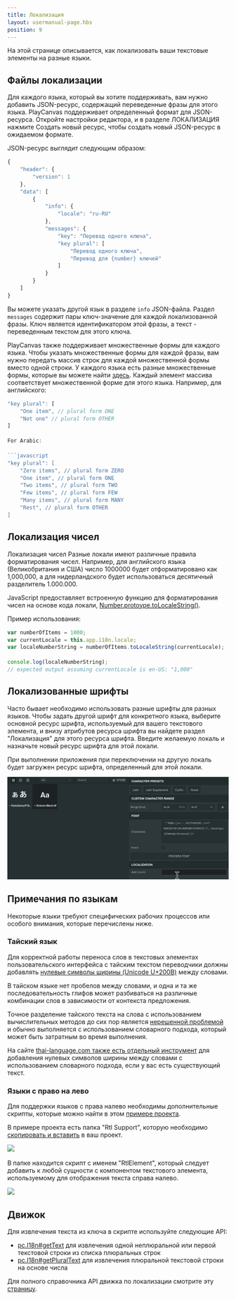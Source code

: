 ```yaml
---
title: Локализация
layout: usermanual-page.hbs
position: 9
---
```


На этой странице описывается, как локализовать ваши текстовые элементы на разные языки.

## Файлы локализации

Для каждого языка, который вы хотите поддерживать, вам нужно добавить JSON-ресурс, содержащий переведенные фразы для этого языка. PlayCanvas поддерживает определенный формат для JSON-ресурса. Откройте настройки редактора, и в разделе ЛОКАЛИЗАЦИЯ нажмите Создать новый ресурс, чтобы создать новый JSON-ресурс в ожидаемом формате.

JSON-ресурс выглядит следующим образом:

```javascript
{
    "header": {
        "version": 1
    },
    "data": [
        {
            "info": {
                "locale": "ru-RU"
            },
            "messages": {
                "key": "Перевод одного ключа",
                "key plural": [
                    "Перевод одного ключа",
                    "Перевод для {number} ключей"
                ]
            }
        }
    ]
}
```

Вы можете указать другой язык в разделе `info` JSON-файла. Раздел `messages` содержит пары ключ-значение для каждой локализованной фразы. Ключ является идентификатором этой фразы, а текст - переведенным текстом для этого ключа.

PlayCanvas также поддерживает множественные формы для каждого языка. Чтобы указать множественные формы для каждой фразы, вам нужно передать массив строк для каждой множественной формы вместо одной строки. У каждого языка есть разные множественные формы, которые вы можете найти [здесь][1]. Каждый элемент массива соответствует множественной форме для этого языка. Например, для английского:

```javascript
"key plural": [
    "One item", // plural form ONE
    "Not one" // plural form OTHER
]

For Arabic:

```javascript
"key plural": [
    "Zero items", // plural form ZERO
    "One item", // plural form ONE
    "Two items", // plural form TWO
    "Few items", // plural form FEW
    "Many items", // plural form MANY
    "Rest", // plural form OTHER
]
```

## Локализация чисел

Локализация чисел
Разные локали имеют различные правила форматирования чисел. Например, для английского языка (Великобритания и США) число 1000000 будет отформатировано как 1,000,000, а для нидерландского будет использоваться десятичный разделитель 1.000.000.

JavaScript предоставляет встроенную функцию для форматирования чисел на основе кода локали, [Number.protoype.toLocaleString()][5].

Пример использования:

```javascript
var numberOfItems = 1000;
var currentLocale = this.app.i18n.locale;
var localeNumberString = numberOfItems.toLocaleString(currentLocale);

console.log(localeNumberString);
// expected output assuming currentLocale is en-US: "1,000"
```

## Локализованные шрифты

Часто бывает необходимо использовать разные шрифты для разных языков. Чтобы задать другой шрифт для конкретного языка, выберите основной ресурс шрифта, используемый для вашего текстового элемента, и внизу атрибутов ресурса шрифта вы найдете раздел "Локализация" для этого ресурса шрифта. Введите желаемую локаль и назначьте новый ресурс шрифта для этой локали.

При выполнении приложения при переключении на другую локаль будет загружен ресурс шрифта, определенный для этой локали.

![Localized Fonts Inspector][9]

## Примечания по языкам

Некоторые языки требуют специфических рабочих процессов или особого внимания, которые перечислены ниже.

### Тайский язык

Для корректной работы переноса слов в текстовых элементах пользовательского интерфейса с тайским текстом переводчики должны добавлять [нулевые символы ширины (Unicode U+200B)][7] между словами.

В тайском языке нет пробелов между словами, и одна и та же последовательность глифов может разбиваться на различные комбинации слов в зависимости от контекста предложения.

Точное разделение тайского текста на слова с использованием вычислительных методов до сих пор является [нерешенной проблемой][6] и обычно выполняется с использованием словарного подхода, который может быть затратным во время выполнения.

На сайте [thai-language.com также есть отдельный инструмент][8] для добавления нулевых символов ширины между словами с использованием словарного подхода, если у вас есть существующий текст.

### Языки с право на лево

Для поддержки языков с права налево необходимы дополнительные скрипты, которые можно найти в этом [примере проекта][10].

В примере проекта есть папка "Rtl Support", которую необходимо [скопировать и вставить][11] в ваш проект.

![][12]

В папке находится скрипт с именем "RtlElement", который следует добавить к любой сущности с компонентом текстового элемента, используемому для отображения текста справа налево.

![][13]

## Движок

Для извлечения текста из ключа в скрипте используйте следующие API:

* [pc.I18n#getText][3] для извлечения одной неплюральной или первой текстовой строки из списка плюральных строк
* [pc.I18n#getPluralText][4] для извлечения плюральной текстовой строки на основе числа

Для полного справочника API движка по локализации смотрите эту [страницу][2].

[1]: https://www.unicode.org/cldr/charts/latest/supplemental/language_plural_rules.html
[2]: /api/pc.I18n.html
[3]: /api/pc.I18n.html#getText
[4]: /api/pc.I18n.html#getPluralText
[5]: https://developer.mozilla.org/en-US/docs/Web/JavaScript/Reference/Global_Objects/Number/toLocaleString
[6]: http://www.thai-language.com/ref/breaking-words
[7]: https://en.wikipedia.org/wiki/Zero-width_space
[8]: http://www.thai-language.com/?nav=zwsp
[9]: /images/user-manual/user-interface/localization/localized-fonts-inspector.gif
[10]: /tutorials/right-to-left-language-support/
[11]: /user-manual/designer/assets/#copy-and-paste-between-projects
[12]: /images/user-manual/user-interface/localization/rtl-asset-folder.png
[13]: /images/user-manual/user-interface/localization/adding-rtl-script-type.png




